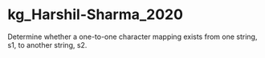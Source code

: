 # kg_Harshil-Sharma_2020
Determine whether a one-to-one character mapping exists from one string, s1, to another string, s2.

